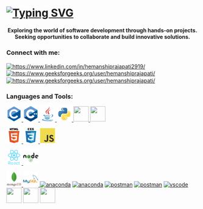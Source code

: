
  # [![Typing SVG](https://readme-typing-svg.demolab.com?font=Fira+Code&pause=1000&width=435&lines=Hii!+Welcome+to+my+github+profile+👋)](https://git.io/typing-svg) 

<h4 align="center">Exploring the world of software development through hands-on projects. Seeking opportunities to collaborate and build innovative solutions.</h4>


<h3 align="left">Connect with me:</h3>
<p align="left">
<a href="https://linkedin.com/in/hemanshiprajapati2919/" target="blank"><img align="center" src="https://raw.githubusercontent.com/rahuldkjain/github-profile-readme-generator/master/src/images/icons/Social/linked-in-alt.svg" alt="https://www.linkedin.com/in/hemanshiprajapati2919/" height="30" width="40" /></a>
<a href="https://auth.geeksforgeeks.org/user/hemanshiprajapati/" target="blank"><img align="center" src="https://raw.githubusercontent.com/rahuldkjain/github-profile-readme-generator/master/src/images/icons/Social/geeks-for-geeks.svg" alt="https://www.geeksforgeeks.org/user/hemanshiprajapati/" height="30" width="40" /></a>
<a href="https://leetcode.com/u/hemanshi2954/" target="blank"><img align="center" src="https://raw.githubusercontent.com/rahuldkjain/github-profile-readme-generator/master/src/images/icons/Social/leet-code.svg" alt="https://www.geeksforgeeks.org/user/hemanshiprajapati/" height="30" width="40" /></a>
</p>

<h3 align="left">Languages and Tools:</h3>
<p align="left"> 
  <a href="https://www.cprogramming.com/" target="_blank" rel="noreferrer"> <img src="https://raw.githubusercontent.com/devicons/devicon/master/icons/c/c-original.svg" alt="c" width="40" height="40"/> </a>
  <a href="https://www.w3schools.com/cpp/" target="_blank" rel="noreferrer"> <img src="https://raw.githubusercontent.com/devicons/devicon/master/icons/cplusplus/cplusplus-original.svg" alt="cplusplus" width="40" height="40"/> </a>
  <a href="https://www.java.com" target="_blank" rel="noreferrer"> <img src="https://raw.githubusercontent.com/devicons/devicon/master/icons/java/java-original.svg" alt="java" width="40" height="40"/> </a>
  <a href="https://www.python.org" target="_blank" rel="noreferrer"> <img src="https://raw.githubusercontent.com/devicons/devicon/master/icons/python/python-original.svg" alt="python" width="40" height="40"/> </a> 
  <a href="https://www.w3schools.com/sql/" target="_blank" rel="noreferrer"> <img src="https://cdn.jsdelivr.net/gh/devicons/devicon@latest/icons/sqldeveloper/sqldeveloper-original.svg" width="40" height="40" /> </a>
  <a href="https://www.w3schools.com/latex/" target="_blank" rel="noreferrer"> <img src="https://cdn.jsdelivr.net/gh/devicons/devicon@latest/icons/latex/latex-original.svg" width="40" height="40" /> </a>

  
  <a href="https://www.w3.org/html/" target="_blank" rel="noreferrer"> <img src="https://raw.githubusercontent.com/devicons/devicon/master/icons/html5/html5-original-wordmark.svg" alt="html5" width="40" height="40"/> </a>
  <a href="https://www.w3schools.com/css/" target="_blank" rel="noreferrer"> <img src="https://raw.githubusercontent.com/devicons/devicon/master/icons/css3/css3-original-wordmark.svg" alt="css3" width="40" height="40"/> </a> 
  <a href="https://www.w3schools.com/javascript/" target="_blank" rel="noreferrer"> <img src="https://raw.githubusercontent.com/devicons/devicon/master/icons/javascript/javascript-original.svg" alt="javascript" width="40" height="40"/> </a> 
 
  <a href="https://www.reactjs.org/" target="_blank" rel="noreferrer"> <img src="https://raw.githubusercontent.com/devicons/devicon/master/icons/react/react-original-wordmark.svg" alt="react" width="40" height="40"/> </a>
  <a href="https://www.nodejs.org/" target="_blank" rel="noreferrer"> <img src="https://raw.githubusercontent.com/devicons/devicon/master/icons/nodejs/nodejs-original-wordmark.svg" alt="node" width="40" height="40"/> </a>
  
  <a href="https://www.mongodb.com/" target="_blank" rel="noreferrer"> <img src="https://raw.githubusercontent.com/devicons/devicon/master/icons/mongodb/mongodb-original-wordmark.svg" alt="mongodb" width="40" height="40"/> </a> 
  <a href="https://www.w3schools.com/sql/" target="_blank" rel="noreferrer"> <img src="https://raw.githubusercontent.com/devicons/devicon/master/icons/mysql/mysql-original-wordmark.svg" alt="mysql" width="40" height="40"/> </a>
  <a href="https://www.w3schools.com/anaconda/" target="_blank" rel="noreferrer"> <img src="https://cdn.jsdelivr.net/gh/devicons/devicon@latest/icons/anaconda/anaconda-original.svg" 
alt="anaconda" width="40" height="40"/></a>
  <a href="https://www.w3schools.com/juypeter/" target="_blank" rel="noreferrer"> <img src="https://cdn.jsdelivr.net/gh/devicons/devicon@latest/icons/jupyter/jupyter-original-wordmark.svg" alt="anaconda" width="40" height="40"/></a>
  <a href="https://www.w3schools.com/postman/" target="_blank" rel="noreferrer"> <img src="https://cdn.jsdelivr.net/gh/devicons/devicon@latest/icons/postman/postman-original.svg" 
alt="postman" width="40" height="40" /></a>
  <a href="https://www.w3schools.com/vs/" target="_blank" rel="noreferrer"> <img src="https://cdn.jsdelivr.net/gh/devicons/devicon@latest/icons/visualstudio/visualstudio-original.svg" 
alt="postman" width="40" height="40" /></a>
  <a href="https://www.w3schools.com/vscode/" target="_blank" rel="noreferrer"> <img src="https://cdn.jsdelivr.net/gh/devicons/devicon@latest/icons/vscode/vscode-original.svg" 
alt="vscode" width="40" height="40" /></a>
  <a href="https://www.w3schools.com/git/" target="_blank" rel="noreferrer"> <img src="https://cdn.jsdelivr.net/gh/devicons/devicon@latest/icons/git/git-original.svg" width="40" 
height="40" /></a>
   <a href="https://www.w3schools.com/eclipse/" target="_blank" rel="noreferrer"> <img src="https://cdn.jsdelivr.net/gh/devicons/devicon@latest/icons/eclipse/eclipse-original-wordmark.svg" width="40"  height="40" /></a>
   <a href="https://www.w3schools.com/tailwindcss/" target="_blank" rel="noreferrer"> <img src="https://cdn.jsdelivr.net/gh/devicons/devicon@latest/icons/tailwindcss/tailwindcss-original.svg" width="40"  height="40" /></a>
 
 </p>
 
